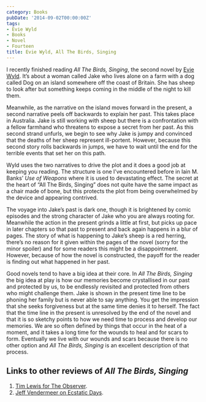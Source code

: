 ```yaml
---
category: Books
pubDate: '2014-09-02T00:00:00Z'
tags:
- Evie Wyld
- Books
- Novel
- Fourteen
title: Evie Wyld, All The Birds, Singing
---
```

I recently finished reading _All The Birds, Singing_, the second novel by [Evie Wyld](http://www.eviewyld.com). It’s about a woman called Jake who lives alone on a farm with a dog called Dog on an island somewhere off the coast of Britain. She has sheep to look after but something keeps coming in the middle of the night to kill them.

Meanwhile, as the narrative on the island moves forward in the present, a second narrative peels off backwards to explain her past. This takes place in Australia. Jake is still working with sheep but there is a confrontation with a fellow farmhand who threatens to expose a secret from her past. As this second strand unfurls, we begin to see why Jake is jumpy and convinced that the deaths of her sheep represent ill-portent. However, because this second story rolls backwards in jumps, we have to wait until the end for the terrible events that set her on this path.

Wyld uses the two narratives to drive the plot and it does a good job at keeping you reading. The structure is one I’ve encountered before in Iain M. Banks’ _Use of Weapons_ where it is used to devastating effect. The secret at the heart of “All The Birds, Singing” does not quite have the same impact as a chair made of bone, but this protects the plot from being overwhelmed by the device and appearing contrived.

The voyage into Jake’s past is dark one, though it is brightened by comic episodes and the strong character of Jake who you are always rooting for. Meanwhile the action in the present grinds a little at first, but picks up pace in later chapters so that past to present and back again happens in a blur of pages. The story of what is happening to Jake’s sheep is a red herring, there’s no reason for it given within the pages of the novel (sorry for the minor spoiler) and for some readers this might be a disappointment. However, because of how the novel is constructed, the payoff for the reader is finding out what happened in her past.

Good novels tend to have a big idea at their core. In _All The Birds, Singing_ the big idea at play is how our memories become crystallised in our past and protected by us, to be endlessly revisited and protected from others who might challenge them. Jake is shown in the present time line to be phoning her family but is never able to say anything. You get the impression that she seeks forgiveness but at the same time denies it to herself. The fact that the time line in the present is unresolved by the end of the novel and that it is so sketchy points to how we need time to process and develop our memories. We are so often defined by things that occur in the heat of a moment, and it takes a long time for the wounds to heal and for scars to form. Eventually we live with our wounds and scars because there is no other option and _All The Birds, Singing_ is an excellent description of that process.

## Links to other reviews of _All The Birds, Singing_

1. [Tim Lewis for The Observer](http://www.theguardian.com/books/2013/jun/30/evie-wyld-birds-singing-review).
2. [Jeff Vendermeer on Ecstatic Days](http://www.jeffvandermeer.com/2014/07/02/review-all-the-birds-singing-by-evie-wyld/).